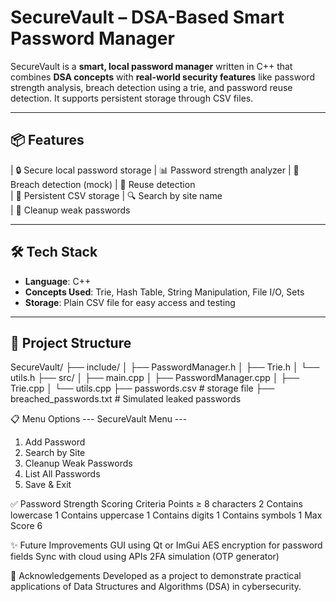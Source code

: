 # SecureVault – DSA-Based Smart Password Manager

SecureVault is a **smart, local password manager** written in C++ that combines **DSA concepts** with **real-world security features** like password strength analysis, breach detection using a trie, and password reuse detection. It supports persistent storage through CSV files.

---

## 📦 Features

| 🔒 Secure local password storage
| 📊 Password strength analyzer
| 🧠 Breach detection (mock)
| 🔁 Reuse detection   
| 💾 Persistent CSV storage
| 🔍 Search by site name         
| 🧹 Cleanup weak passwords

---

## 🛠️ Tech Stack

- **Language**: C++
- **Concepts Used**: Trie, Hash Table, String Manipulation, File I/O, Sets
- **Storage**: Plain CSV file for easy access and testing

---

## 🧩 Project Structure
SecureVault/
├── include/
│ ├── PasswordManager.h
│ ├── Trie.h
│ └── utils.h
├── src/
│ ├── main.cpp
│ ├── PasswordManager.cpp
│ ├── Trie.cpp
│ └── utils.cpp
├── passwords.csv # storage file
├── breached_passwords.txt # Simulated leaked passwords

📋 Menu Options
--- SecureVault Menu ---
1. Add Password
2. Search by Site
3. Cleanup Weak Passwords
4. List All Passwords
5. Save & Exit

✅ Password Strength Scoring
Criteria	Points
≥ 8 characters	2
Contains lowercase	1
Contains uppercase	1
Contains digits	1
Contains symbols	1
Max Score	6

✨ Future Improvements
GUI using Qt or ImGui
AES encryption for password fields
Sync with cloud using APIs
2FA simulation (OTP generator)

🙌 Acknowledgements
Developed as a project to demonstrate practical applications of Data Structures and Algorithms (DSA) in cybersecurity.
